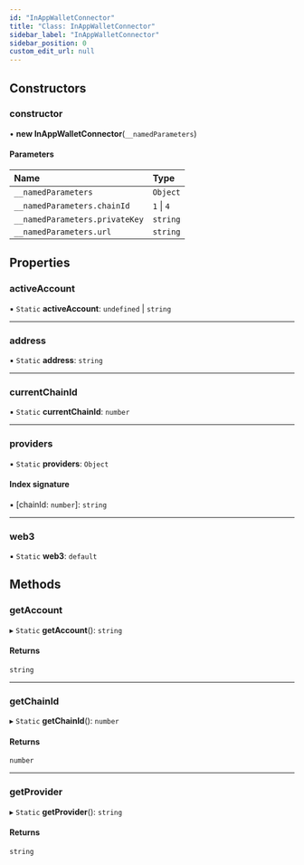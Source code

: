 ```yaml
---
id: "InAppWalletConnector"
title: "Class: InAppWalletConnector"
sidebar_label: "InAppWalletConnector"
sidebar_position: 0
custom_edit_url: null
---
```


## Constructors

### constructor

• **new InAppWalletConnector**(`__namedParameters`)

#### Parameters

| Name | Type |
| :------ | :------ |
| `__namedParameters` | `Object` |
| `__namedParameters.chainId` | ``1`` \| ``4`` |
| `__namedParameters.privateKey` | `string` |
| `__namedParameters.url` | `string` |

## Properties

### activeAccount

▪ `Static` **activeAccount**: `undefined` \| `string`

___

### address

▪ `Static` **address**: `string`

___

### currentChainId

▪ `Static` **currentChainId**: `number`

___

### providers

▪ `Static` **providers**: `Object`

#### Index signature

▪ [chainId: `number`]: `string`

___

### web3

▪ `Static` **web3**: `default`

## Methods

### getAccount

▸ `Static` **getAccount**(): `string`

#### Returns

`string`

___

### getChainId

▸ `Static` **getChainId**(): `number`

#### Returns

`number`

___

### getProvider

▸ `Static` **getProvider**(): `string`

#### Returns

`string`
